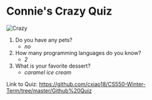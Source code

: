 # Connie's Crazy Quiz

![Crazy](https://qph.ec.quoracdn.net/main-qimg-09c02c2d240a4441c897649eed3952b5)

1. Do you have any pets?
	* _no_
2. How many programming languages do you know? 
	* _2_
3. What is your favorite dessert?
	* _caramel ice cream_


Link to Quiz: https://github.com/cxiao18/CS550-Winter-Term/tree/master/Github%20Quiz
